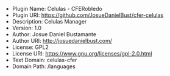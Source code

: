 - Plugin Name:  Celulas - CFERobledo
- Plugin URI:   https://github.com/JosueDanielBust/cfer-celulas
- Description:  Celulas Manager
- Version:      1.0
- Author:       Josue Daniel Bustamante
- Author URI:   http://josuedanielbust.com/
- License:      GPL2
- License URI:  https://www.gnu.org/licenses/gpl-2.0.html
- Text Domain:  celulas-cfer
- Domain Path:  /languages